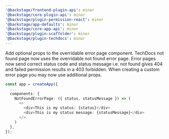 ```yaml
---
'@backstage/frontend-plugin-api': minor
'@backstage/core-plugin-api': minor
'@backstage/plugin-permission-react': minor
'@backstage/app-defaults': minor
'@backstage/core-app-api': minor
'@backstage/plugin-scaffolder': minor
'@backstage/plugin-techdocs': minor
---
```


Add optional props to the overridable error page component. TechDocs not found page now uses the overridable not found error page. Error pages now send correct status code and status message i.e. not found gives 404 and failed permission results in a 403 forbidden. When creating a custom error page you may now use additional props.

```ts
const app = createApp({
  ...
  components: {
    NotFoundErrorPage: ({ status, statusMessage }) => (
      <>
        <div>This is my status: {status}</div>
        <div>This is my status message: {statusMessage}</div>
      </>
    )
  },
});
```
